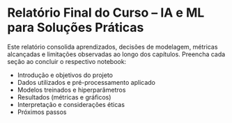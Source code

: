 # Relatório Final do Curso – IA e ML para Soluções Práticas

Este relatório consolida aprendizados, decisões de modelagem, métricas alcançadas e limitações observadas ao longo dos capítulos.
Preencha cada seção ao concluir o respectivo notebook:

- Introdução e objetivos do projeto
- Dados utilizados e pré-processamento aplicado
- Modelos treinados e hiperparâmetros
- Resultados (métricas e gráficos)
- Interpretação e considerações éticas
- Próximos passos
